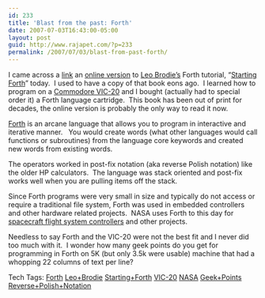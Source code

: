 ```yaml
---
id: 233
title: 'Blast from the past: Forth'
date: 2007-07-03T16:43:00-05:00
layout: post
guid: http://www.rajapet.com/?p=233
permalink: /2007/07/03/blast-from-past-forth/
---
```

I came across a [link](http://home.iae.nl/users/mhx/sf.html) an [online version](http://home.iae.nl/users/mhx/sf.html) to [Leo Brodie&#8217;s](http://home.earthlink.net/~lbrodie/whatever.html) Forth tutorial, &#8220;[Starting Forth](http://www.amazon.com/exec/obidos/tg/detail/-/013843087X/qid=1034103279/sr=1-2/ref=sr_1_2/104-7425591-9919103?v=glance)&#8221; today.  I used to have a copy of that book eons ago.  I learned how to program on a [Commodore VIC-20](http://oldcomputers.net/vic20.html) and I bought (actually had to special order it) a Forth language cartridge.  This book has been out of print for decades, the online version is probably the only way to read it now.

[Forth](http://en.wikipedia.org/wiki/Forth_%28programming_language%29) is an arcane language that allows you to program in interactive and iterative manner.   You would create words (what other languages would call functions or subroutines) from the language core keywords and created new words from existing words.

The operators worked in post-fix notation (aka reverse Polish notation) like the older HP calculators.  The language was stack oriented and post-fix works well when you are pulling items off the stack.

Since Forth programs were very small in size and typically do not access or require a traditional file system, Forth was used in embedded controllers and other hardware related projects.  NASA uses Forth to this day for [spacecraft flight system controllers](http://forth.gsfc.nasa.gov/) and other projects.

Needless to say Forth and the VIC-20 were not the best fit and I never did too much with it.  I wonder how many geek points do you get for programming in Forth on 5K (but only 3.5k were usable) machine that had a whopping 22 columns of text per line?

<div>
  Tech Tags: <a href="http://technorati.com/tag/Forth" rel="tag">Forth</a> <a href="http://technorati.com/tag/Leo+Brodie" rel="tag">Leo+Brodie</a> <a href="http://technorati.com/tag/Starting+Forth" rel="tag">Starting+Forth</a> <a href="http://technorati.com/tag/VIC-20" rel="tag">VIC-20</a> <a href="http://technorati.com/tag/NASA" rel="tag">NASA</a> <a href="http://technorati.com/tag/Geek+Points" rel="tag">Geek+Points</a> <a href="http://technorati.com/tag/Reverse+Polish+Notation" rel="tag">Reverse+Polish+Notation</a>
</div>